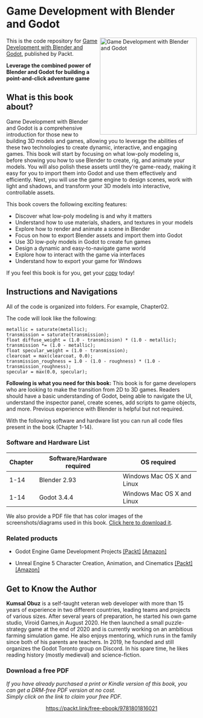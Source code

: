 # Game Development with Blender and Godot

<a href="https://www.packtpub.com/product/game-development-with-blender-and-godot/9781801816021"><img src="https://static.packt-cdn.com/products/9781801816021/cover/smaller" alt="Game Development with Blender and Godot" height="256px" align="right"></a>

This is the code repository for [Game Development with Blender and Godot](https://www.packtpub.com/product/game-development-with-blender-and-godot/9781801816021), published by Packt.

**Leverage the combined power of Blender and Godot for building a point-and-click adventure game**

## What is this book about?
Game Development with Blender and Godot is a comprehensive introduction for those new to building 3D models and games, allowing you to leverage the abilities of these two technologies to create dynamic, interactive, and engaging games.
This book will start by focusing on what low-poly modeling is, before showing you how to use Blender to create, rig, and animate your models. You will also polish these assets until they’re game-ready, making it easy for you to import them into Godot and use them effectively and efficiently. Next, you will use the game engine to design scenes, work with light and shadows, and transform your 3D models into interactive, controllable assets.

This book covers the following exciting features:
* Discover what low-poly modeling is and why it matters
* Understand how to use materials, shaders, and textures in your models
* Explore how to render and animate a scene in Blender
* Focus on how to export Blender assets and import them into Godot
* Use 3D low-poly models in Godot to create fun games
* Design a dynamic and easy-to-navigate game world
* Explore how to interact with the game via interfaces
* Understand how to export your game for Windows

If you feel this book is for you, get your [copy](https://www.amazon.com/Game-Development-Blender-Godot-adventure/dp/1801816026) today!


## Instructions and Navigations
All of the code is organized into folders. For example, Chapter02.

The code will look like the following:
```
metallic = saturate(metallic);
transmission = saturate(transmission);
float diffuse_weight = (1.0 - transmission) * (1.0 - metallic);
transmission *= (1.0 - metallic);
float specular_weight = (1.0 - transmission);
clearcoat = max(clearcoat, 0.0);
transmission_roughness = 1.0 - (1.0 - roughness) * (1.0 - transmission_roughness);
specular = max(0.0, specular);
```

**Following is what you need for this book:**
This book is for game developers who are looking to make the transition from 2D to 3D games. Readers should have a basic understanding of Godot, being able to navigate the UI, understand the inspector panel, create scenes, add scripts to game objects, and more. Previous experience with Blender is helpful but not required.

With the following software and hardware list you can run all code files present in the book (Chapter 1-14).

### Software and Hardware List
| Chapter | Software/Hardware required | OS required |
| -------- | ------------------------------------ | ----------------------------------- |
| 1-14 | Blender 2.93| Windows Mac OS X and Linux  |
| 1-14 | Godot 3.4.4| Windows Mac OS X and Linux  |

We also provide a PDF file that has color images of the screenshots/diagrams used in this book. [Click here to download it](https://packt.link/0KyZi).

### Related products
* Godot Engine Game Development Projects [[Packt]](https://www.packt.com/product/game-development/b09788-godot-engine-game-development-projects/) [[Amazon]](https://www.amazon.com/Godot-Engine-Game-Development-Projects/dp/1788831500)

* Unreal Engine 5 Character Creation, Animation, and Cinematics [[Packt]](https://www.packt.com/product/business-other/b17871-unreal-engine-5-character-creation-animation-and-cinematics/) [[Amazon]](https://www.amazon.com/Unreal-Character-Creation-Animation-Cinematics/dp/1801812446)


## Get to Know the Author

**Kumsal Obuz**
is a self-taught veteran web developer with more than 15 years of experience in two different countries, leading teams and projects of various sizes.
After several years of preparation, he started his own game studio, Viroid Games,in August 2020. He then launched a small puzzle-strategy game at the end of 2020 and is currently working on an ambitious farming simulation game.
He also enjoys mentoring, which runs in the family since both of his parents are teachers. In 2019, he founded and still organizes the Godot Toronto group on Discord.
In his spare time, he likes reading history (mostly medieval) and science-fiction.
### Download a free PDF

 <i>If you have already purchased a print or Kindle version of this book, you can get a DRM-free PDF version at no cost.<br>Simply click on the link to claim your free PDF.</i>
<p align="center"> <a href="https://packt.link/free-ebook/9781801816021">https://packt.link/free-ebook/9781801816021 </a> </p>